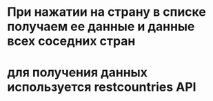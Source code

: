 # При нажатии на страну в списке получаем ее данные и данные всех соседних стран
# для получения данных используется restcountries API 